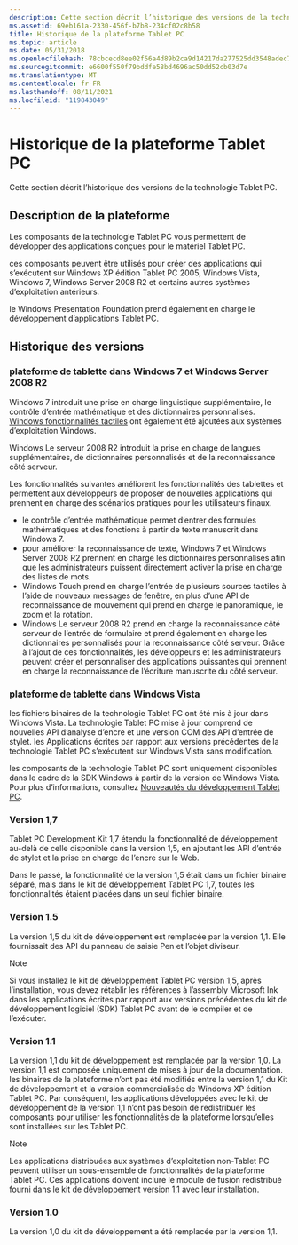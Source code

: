 ```yaml
---
description: Cette section décrit l’historique des versions de la technologie Tablet PC.
ms.assetid: 69eb161a-2330-456f-b7b8-234cf02c8b58
title: Historique de la plateforme Tablet PC
ms.topic: article
ms.date: 05/31/2018
ms.openlocfilehash: 78cbcecd8ee02f56a4d89b2ca9d14217da277525dd3548adec7282d6744d1d24
ms.sourcegitcommit: e6600f550f79bddfe58bd4696ac50dd52cb03d7e
ms.translationtype: MT
ms.contentlocale: fr-FR
ms.lasthandoff: 08/11/2021
ms.locfileid: "119843049"
---
```

# <a name="tablet-pc-platform-history"></a>Historique de la plateforme Tablet PC

Cette section décrit l’historique des versions de la technologie Tablet PC.

## <a name="platform-description"></a>Description de la plateforme

Les composants de la technologie Tablet PC vous permettent de développer des applications conçues pour le matériel Tablet PC.

ces composants peuvent être utilisés pour créer des applications qui s’exécutent sur Windows XP édition Tablet PC 2005, Windows Vista, Windows 7, Windows Server 2008 R2 et certains autres systèmes d’exploitation antérieurs.

le Windows Presentation Foundation prend également en charge le développement d’applications Tablet PC.

## <a name="version-history"></a>Historique des versions

### <a name="tablet-platform-in-windows-7-and-windows-server-2008-r2"></a>plateforme de tablette dans Windows 7 et Windows Server 2008 R2

Windows 7 introduit une prise en charge linguistique supplémentaire, le contrôle d’entrée mathématique et des dictionnaires personnalisés. [Windows fonctionnalités tactiles](../wintouch/windows-touch-portal.md) ont également été ajoutées aux systèmes d’exploitation Windows.

Windows Le serveur 2008 R2 introduit la prise en charge de langues supplémentaires, de dictionnaires personnalisés et de la reconnaissance côté serveur.

Les fonctionnalités suivantes améliorent les fonctionnalités des tablettes et permettent aux développeurs de proposer de nouvelles applications qui prennent en charge des scénarios pratiques pour les utilisateurs finaux.

-   le contrôle d’entrée mathématique permet d’entrer des formules mathématiques et des fonctions à partir de texte manuscrit dans Windows 7.
-   pour améliorer la reconnaissance de texte, Windows 7 et Windows Server 2008 R2 prennent en charge les dictionnaires personnalisés afin que les administrateurs puissent directement activer la prise en charge des listes de mots.
-   Windows Touch prend en charge l’entrée de plusieurs sources tactiles à l’aide de nouveaux messages de fenêtre, en plus d’une API de reconnaissance de mouvement qui prend en charge le panoramique, le zoom et la rotation.
-   Windows Le serveur 2008 R2 prend en charge la reconnaissance côté serveur de l’entrée de formulaire et prend également en charge les dictionnaires personnalisés pour la reconnaissance côté serveur. Grâce à l’ajout de ces fonctionnalités, les développeurs et les administrateurs peuvent créer et personnaliser des applications puissantes qui prennent en charge la reconnaissance de l’écriture manuscrite du côté serveur.

### <a name="tablet-platform-in-windows-vista"></a>plateforme de tablette dans Windows Vista

les fichiers binaires de la technologie Tablet PC ont été mis à jour dans Windows Vista. La technologie Tablet PC mise à jour comprend de nouvelles API d’analyse d’encre et une version COM des API d’entrée de stylet. les Applications écrites par rapport aux versions précédentes de la technologie Tablet PC s’exécutent sur Windows Vista sans modification.

les composants de la technologie Tablet PC sont uniquement disponibles dans le cadre de la SDK Windows à partir de la version de Windows Vista. Pour plus d’informations, consultez [Nouveautés du développement Tablet PC](what-s-new-in-tablet-pc-development.md).

### <a name="version-17"></a>Version 1,7

Tablet PC Development Kit 1,7 étendu la fonctionnalité de développement au-delà de celle disponible dans la version 1,5, en ajoutant les API d’entrée de stylet et la prise en charge de l’encre sur le Web.

Dans le passé, la fonctionnalité de la version 1,5 était dans un fichier binaire séparé, mais dans le kit de développement Tablet PC 1,7, toutes les fonctionnalités étaient placées dans un seul fichier binaire.

### <a name="version-15"></a>Version 1.5

La version 1,5 du kit de développement est remplacée par la version 1,1. Elle fournissait des API du panneau de saisie Pen et l’objet diviseur.

> [!Note]  
> Si vous installez le kit de développement Tablet PC version 1,5, après l’installation, vous devez rétablir les références à l’assembly Microsoft Ink dans les applications écrites par rapport aux versions précédentes du kit de développement logiciel (SDK) Tablet PC avant de le compiler et de l’exécuter.

 

### <a name="version-11"></a>Version 1.1

La version 1,1 du kit de développement est remplacée par la version 1,0. La version 1,1 est composée uniquement de mises à jour de la documentation. les binaires de la plateforme n’ont pas été modifiés entre la version 1,1 du Kit de développement et la version commercialisée de Windows XP édition Tablet PC. Par conséquent, les applications développées avec le kit de développement de la version 1,1 n’ont pas besoin de redistribuer les composants pour utiliser les fonctionnalités de la plateforme lorsqu’elles sont installées sur les Tablet PC.

> [!Note]  
> Les applications distribuées aux systèmes d’exploitation non-Tablet PC peuvent utiliser un sous-ensemble de fonctionnalités de la plateforme Tablet PC. Ces applications doivent inclure le module de fusion redistribué fourni dans le kit de développement version 1,1 avec leur installation.

 

### <a name="version-10"></a>Version 1.0

La version 1,0 du kit de développement a été remplacée par la version 1,1.

 

 
